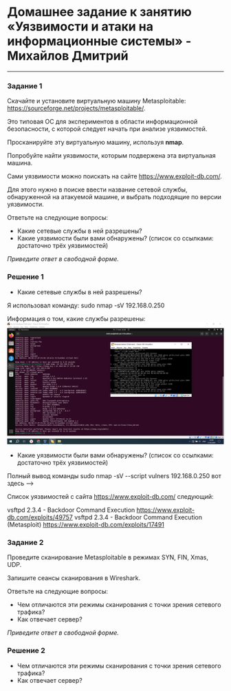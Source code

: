 # Домашнее задание к занятию «Уязвимости и атаки на информационные системы» - Михайлов Дмитрий


------

### Задание 1

Скачайте и установите виртуальную машину Metasploitable: https://sourceforge.net/projects/metasploitable/.

Это типовая ОС для экспериментов в области информационной безопасности, с которой следует начать при анализе уязвимостей.

Просканируйте эту виртуальную машину, используя **nmap**.

Попробуйте найти уязвимости, которым подвержена эта виртуальная машина.

Сами уязвимости можно поискать на сайте https://www.exploit-db.com/.

Для этого нужно в поиске ввести название сетевой службы, обнаруженной на атакуемой машине, и выбрать подходящие по версии уязвимости.

Ответьте на следующие вопросы:

- Какие сетевые службы в ней разрешены?
- Какие уязвимости были вами обнаружены? (список со ссылками: достаточно трёх уязвимостей)
  
*Приведите ответ в свободной форме.*  


### Решение 1

- Какие сетевые службы в ней разрешены?

Я использовал команду:
sudo nmap -sV 192.168.0.250

Информация о том, какие службы разрешены:
![1-1](https://github.com/blackgult/hw13-01/blob/main/1-1.PNG)


- Какие уязвимости были вами обнаружены? (список со ссылками: достаточно трёх уязвимостей)

Полный вывод команды sudo nmap -sV --script vulners 192.168.0.250 вот здесь -->

Список уязвимостей с сайта https://www.exploit-db.com/ следующий:

vsftpd 2.3.4 - Backdoor Command Execution https://www.exploit-db.com/exploits/49757
vsftpd 2.3.4 - Backdoor Command Execution (Metasploit) https://www.exploit-db.com/exploits/17491



### Задание 2

Проведите сканирование Metasploitable в режимах SYN, FIN, Xmas, UDP.

Запишите сеансы сканирования в Wireshark.

Ответьте на следующие вопросы:

- Чем отличаются эти режимы сканирования с точки зрения сетевого трафика?
- Как отвечает сервер?

*Приведите ответ в свободной форме.*


### Решение 2

- Чем отличаются эти режимы сканирования с точки зрения сетевого трафика?
- Как отвечает сервер?
